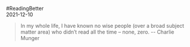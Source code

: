 #ReadingBetter  
2021-12-10

>In my whole life, I have known no wise people (over a broad subject matter area) who didn’t read all the time – none, zero.
>-- Charlie Munger